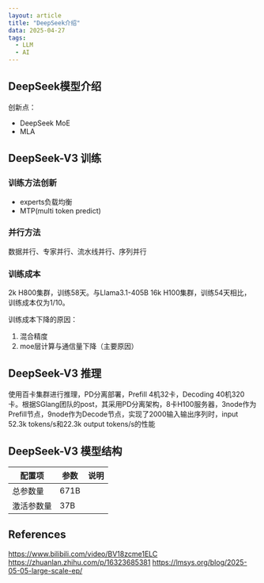 ```yaml
---
layout: article
title: "DeepSeek介绍"
data: 2025-04-27
tags:
  - LLM
  - AI
---
```


## DeepSeek模型介绍

创新点：

- DeepSeek MoE
- MLA


## DeepSeek-V3 训练

### 训练方法创新

- experts负载均衡
- MTP(multi token predict)

### 并行方法

数据并行、专家并行、流水线并行、序列并行

### 训练成本

2k H800集群，训练58天。与Llama3.1-405B 16k H100集群，训练54天相比，训练成本仅为1/10。

训练成本下降的原因：

1. 混合精度
2. moe层计算与通信量下降（主要原因）

## DeepSeek-V3 推理

使用百卡集群进行推理，PD分离部署，Prefill 4机32卡，Decoding 40机320卡。根据SGlang团队的post，其采用PD分离架构，8卡H100服务器，3node作为Prefill节点，9node作为Decode节点，实现了2000输入输出序列时，input 52.3k tokens/s和22.3k output tokens/s的性能

## DeepSeek-V3 模型结构

| 配置项 | 参数  | 说明 |
| ---- | ---- | ---- |
| 总参数量 | 671B  | |
| 激活参数量 | 37B  | |


## References

<https://www.bilibili.com/video/BV18zcme1ELC>
<https://zhuanlan.zhihu.com/p/16323685381>
<https://lmsys.org/blog/2025-05-05-large-scale-ep/>